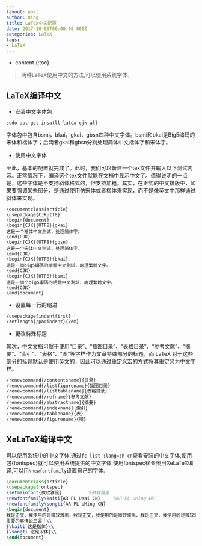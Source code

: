 ```yaml
---
layout: post
author: Ding
title: LaTeX中文配置
date: 2017-10-06T00:00:00.000Z
categories: LaTeX
tags:
- LaTeX
---
```


* content
{:toc}

> 两种LaTeX使用中文的方法,可以使用系统字体.






## LaTeX编译中文

+ 安装中文字体包

```shell
sudo apt-get insatll latex-cjk-all
```

字体包中包含bsmi，bkai，gkai，gbsn四种中文字体。bsmi和bkai是Big5编码的宋体和楷体字；后两者gkai和gbsn分别处理简体中文楷体字和宋体字。

+ 使用中文字体

至此，基本的配置就完成了。此时，我们可以新建一个tex文件并输入以下测试内容。正常情况下，编译这个tex文件就能在文档中显示中文了。值得说明的一点是，这些字体是不支持斜体格式的，但支持加粗。其实，在正式的中文排版中，如果要强调某些部分，是通过使用仿宋体或者楷体来实现，而不是像英文中那样通过斜体来实现。

```shell
\documentclass{article}
\usepackage{CJKutf8}
\begin{document}
\begin{CJK}{UTF8}{gkai}
这是一个楷体中文测试，处理简体字。
\end{CJK}
\begin{CJK}{UTF8}{gbsn}
这是一个宋体中文测试，处理简体字。
\end{CJK}
\begin{CJK}{UTF8}{bkai}
這是一個big5編碼的楷體中文測試，處理繁體文字。
\end{CJK}
\begin{CJK}{UTF8}{bsmi}
這是一個个big5編碼的明體中文測試，處理繁體文字。
\end{CJK}
\end{document}
```

+ 设置每一行的缩进

```shell
/usepackage{indentfirst}
/setlength{/parindent}{2em}
```

+ 更改特殊标题

其次，中文文档习惯于使用“目录”、“插图目录”、“表格目录”、“参考文献”、“摘要”、“索引”、“表格”、“图”等字样作为文章特殊部分的标题，而 LaTeX 对于这些部分的标题默认是使用英文的，因此可以通过重定义宏的方式将其重定义为中文字样。

```latex
/renewcommand{/contentsname}{目录}
/renewcommand{/listfigurename}{插图目录}
/renewcommand{/listtablename}{表格目录}
/renewcommand{/refname}{参考文献}
/renewcommand{/abstractname}{摘要}
/renewcommand{/indexname}{索引}
/renewcommand{/tablename}{表}
/renewcommand{/figurename}{图}
```


## XeLaTeX编译中文

可以使用系统中的中文字体,通过`fc-list :lang=zh-cn`查看安装的中文字体,使用包{fontspec}就可以使用系统提供的中文字体,使用fontspec徐亚奥用XeLaTeX编译,可以用`\newfontfamily`设置自己的字体.


```latex
\documentclass{article}
\usepackage{fontspec}
\setmainfont{微软雅黑}          %微软雅黑
\newfontfamily\kaiti{AR PL UKai CN}     %AR PL UMing HK
\newfontfamily\songti{AR PL UMing CN}
\begin{document}
我是正文，我使用的是微软雅黑，我是正文，我使用的是微软雅黑，我是正文，我使用的是微软雅黑，
重要的事情说三遍！\\
{\kaiti 这是楷体}\\
{\songti 这是宋体}\\
\end{document}
```
